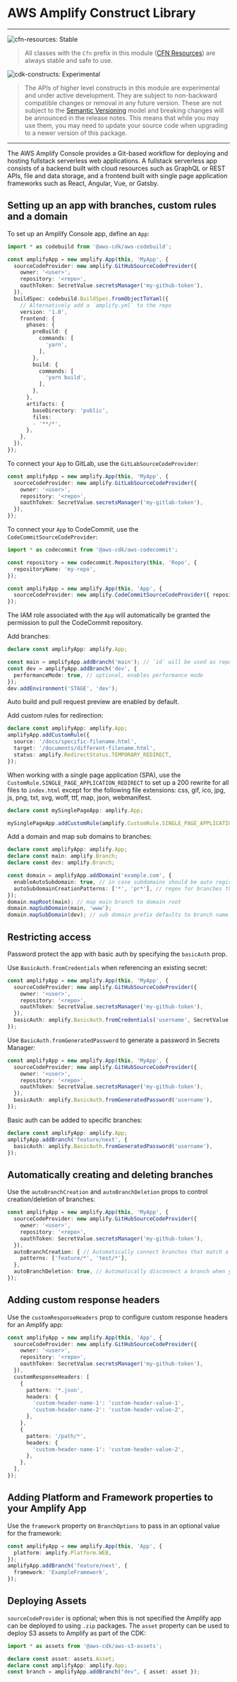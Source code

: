 # AWS Amplify Construct Library
<!--BEGIN STABILITY BANNER-->

---

![cfn-resources: Stable](https://img.shields.io/badge/cfn--resources-stable-success.svg?style=for-the-badge)

> All classes with the `Cfn` prefix in this module ([CFN Resources]) are always stable and safe to use.
>
> [CFN Resources]: https://docs.aws.amazon.com/cdk/latest/guide/constructs.html#constructs_lib

![cdk-constructs: Experimental](https://img.shields.io/badge/cdk--constructs-experimental-important.svg?style=for-the-badge)

> The APIs of higher level constructs in this module are experimental and under active development.
> They are subject to non-backward compatible changes or removal in any future version. These are
> not subject to the [Semantic Versioning](https://semver.org/) model and breaking changes will be
> announced in the release notes. This means that while you may use them, you may need to update
> your source code when upgrading to a newer version of this package.

---

<!--END STABILITY BANNER-->

The AWS Amplify Console provides a Git-based workflow for deploying and hosting fullstack serverless web applications. A fullstack serverless app consists of a backend built with cloud resources such as GraphQL or REST APIs, file and data storage, and a frontend built with single page application frameworks such as React, Angular, Vue, or Gatsby.

## Setting up an app with branches, custom rules and a domain

To set up an Amplify Console app, define an `App`:

```ts
import * as codebuild from '@aws-cdk/aws-codebuild';

const amplifyApp = new amplify.App(this, 'MyApp', {
  sourceCodeProvider: new amplify.GitHubSourceCodeProvider({
    owner: '<user>',
    repository: '<repo>',
    oauthToken: SecretValue.secretsManager('my-github-token'),
  }),
  buildSpec: codebuild.BuildSpec.fromObjectToYaml({
    // Alternatively add a `amplify.yml` to the repo
    version: '1.0',
    frontend: {
      phases: {
        preBuild: {
          commands: [
            'yarn',
          ],
        },
        build: {
          commands: [
            'yarn build',
          ],
        },
      },
      artifacts: {
        baseDirectory: 'public',
        files:
        - '**/*',
      },
    },
  }),
});
```

To connect your `App` to GitLab, use the `GitLabSourceCodeProvider`:

```ts
const amplifyApp = new amplify.App(this, 'MyApp', {
  sourceCodeProvider: new amplify.GitLabSourceCodeProvider({
    owner: '<user>',
    repository: '<repo>',
    oauthToken: SecretValue.secretsManager('my-gitlab-token'),
  }),
});
```

To connect your `App` to CodeCommit, use the `CodeCommitSourceCodeProvider`:

```ts
import * as codecommit from '@aws-cdk/aws-codecommit';

const repository = new codecommit.Repository(this, 'Repo', {
  repositoryName: 'my-repo',
});

const amplifyApp = new amplify.App(this, 'App', {
  sourceCodeProvider: new amplify.CodeCommitSourceCodeProvider({ repository }),
});
```

The IAM role associated with the `App` will automatically be granted the permission
to pull the CodeCommit repository.

Add branches:

```ts
declare const amplifyApp: amplify.App;

const main = amplifyApp.addBranch('main'); // `id` will be used as repo branch name
const dev = amplifyApp.addBranch('dev', {
  performanceMode: true, // optional, enables performance mode
});
dev.addEnvironment('STAGE', 'dev');
```

Auto build and pull request preview are enabled by default.

Add custom rules for redirection:

```ts
declare const amplifyApp: amplify.App;
amplifyApp.addCustomRule({
  source: '/docs/specific-filename.html',
  target: '/documents/different-filename.html',
  status: amplify.RedirectStatus.TEMPORARY_REDIRECT,
});
```

When working with a single page application (SPA), use the
`CustomRule.SINGLE_PAGE_APPLICATION_REDIRECT` to set up a 200
rewrite for all files to `index.html` except for the following
file extensions: css, gif, ico, jpg, js, png, txt, svg, woff,
ttf, map, json, webmanifest.

```ts
declare const mySinglePageApp: amplify.App;

mySinglePageApp.addCustomRule(amplify.CustomRule.SINGLE_PAGE_APPLICATION_REDIRECT);
```

Add a domain and map sub domains to branches:

```ts
declare const amplifyApp: amplify.App;
declare const main: amplify.Branch;
declare const dev: amplify.Branch;

const domain = amplifyApp.addDomain('example.com', {
  enableAutoSubdomain: true, // in case subdomains should be auto registered for branches
  autoSubdomainCreationPatterns: ['*', 'pr*'], // regex for branches that should auto register subdomains
});
domain.mapRoot(main); // map main branch to domain root
domain.mapSubDomain(main, 'www');
domain.mapSubDomain(dev); // sub domain prefix defaults to branch name
```

## Restricting access

Password protect the app with basic auth by specifying the `basicAuth` prop.

Use `BasicAuth.fromCredentials` when referencing an existing secret:

```ts
const amplifyApp = new amplify.App(this, 'MyApp', {
  sourceCodeProvider: new amplify.GitHubSourceCodeProvider({
    owner: '<user>',
    repository: '<repo>',
    oauthToken: SecretValue.secretsManager('my-github-token'),
  }),
  basicAuth: amplify.BasicAuth.fromCredentials('username', SecretValue.secretsManager('my-github-token')),
});
```

Use `BasicAuth.fromGeneratedPassword` to generate a password in Secrets Manager:

```ts
const amplifyApp = new amplify.App(this, 'MyApp', {
  sourceCodeProvider: new amplify.GitHubSourceCodeProvider({
    owner: '<user>',
    repository: '<repo>',
    oauthToken: SecretValue.secretsManager('my-github-token'),
  }),
  basicAuth: amplify.BasicAuth.fromGeneratedPassword('username'),
});
```

Basic auth can be added to specific branches:

```ts
declare const amplifyApp: amplify.App;
amplifyApp.addBranch('feature/next', {
  basicAuth: amplify.BasicAuth.fromGeneratedPassword('username'),
});
```

## Automatically creating and deleting branches

Use the `autoBranchCreation` and `autoBranchDeletion` props to control creation/deletion
of branches:

```ts
const amplifyApp = new amplify.App(this, 'MyApp', {
  sourceCodeProvider: new amplify.GitHubSourceCodeProvider({
    owner: '<user>',
    repository: '<repo>',
    oauthToken: SecretValue.secretsManager('my-github-token'),
  }),
  autoBranchCreation: { // Automatically connect branches that match a pattern set
    patterns: ['feature/*', 'test/*'],
  },
  autoBranchDeletion: true, // Automatically disconnect a branch when you delete a branch from your repository
});
```

## Adding custom response headers

Use the `customResponseHeaders` prop to configure custom response headers for an Amplify app:

```ts
const amplifyApp = new amplify.App(this, 'App', {
  sourceCodeProvider: new amplify.GitHubSourceCodeProvider({
    owner: '<user>',
    repository: '<repo>',
    oauthToken: SecretValue.secretsManager('my-github-token'),
  }),
  customResponseHeaders: [
    {
      pattern: '*.json',
      headers: {
        'custom-header-name-1': 'custom-header-value-1',
        'custom-header-name-2': 'custom-header-value-2',
      },
    },
    {
      pattern: '/path/*',
      headers: {
        'custom-header-name-1': 'custom-header-value-2',
      },
    },
  ],
});
```

## Adding Platform and Framework properties to your Amplify App

Use the `framework` property on `BranchOptions` to pass in an optional value for the framework:

```ts
const amplifyApp = new amplify.App(this, 'App', {
  platform: amplify.Platform.WEB,
});
amplifyApp.addBranch('feature/next', {
  framework: 'ExampleFramework',
});
```

## Deploying Assets

`sourceCodeProvider` is optional; when this is not specified the Amplify app can be deployed to using `.zip` packages. The `asset` property can be used to deploy S3 assets to Amplify as part of the CDK:

```ts
import * as assets from '@aws-cdk/aws-s3-assets';

declare const asset: assets.Asset;
declare const amplifyApp: amplify.App;
const branch = amplifyApp.addBranch("dev", { asset: asset });
```
